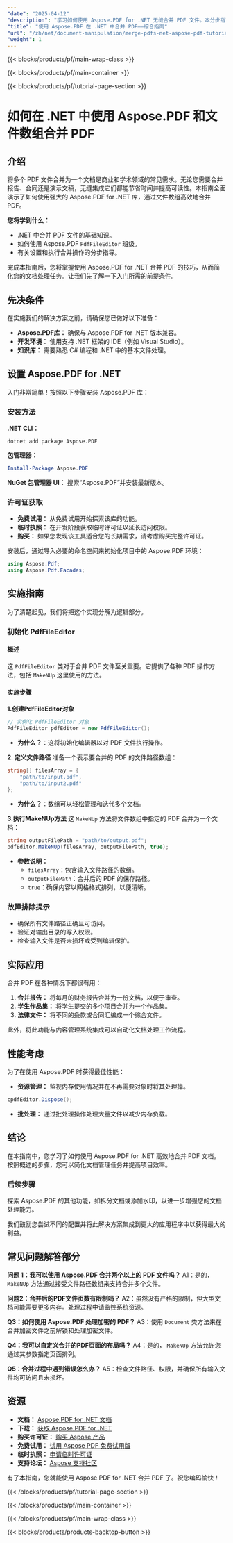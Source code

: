 ```yaml
---
"date": "2025-04-12"
"description": "学习如何使用 Aspose.PDF for .NET 无缝合并 PDF 文件。本分步指南涵盖设置、实施和实际应用。"
"title": "使用 Aspose.PDF 在 .NET 中合并 PDF——综合指南"
"url": "/zh/net/document-manipulation/merge-pdfs-net-aspose-pdf-tutorial/"
"weight": 1
---
```


{{< blocks/products/pf/main-wrap-class >}}

{{< blocks/products/pf/main-container >}}

{{< blocks/products/pf/tutorial-page-section >}}


# 如何在 .NET 中使用 Aspose.PDF 和文件数组合并 PDF

## 介绍

将多个 PDF 文件合并为一个文档是商业和学术领域的常见需求。无论您需要合并报告、合同还是演示文稿，无缝集成它们都能节省时间并提高可读性。本指南全面演示了如何使用强大的 Aspose.PDF for .NET 库，通过文件数组高效地合并 PDF。

**您将学到什么：**
- .NET 中合并 PDF 文件的基础知识。
- 如何使用 Aspose.PDF `PdfFileEditor` 班级。
- 有关设置和执行合并操作的分步指导。

完成本指南后，您将掌握使用 Aspose.PDF for .NET 合并 PDF 的技巧，从而简化您的文档处理任务。让我们先了解一下入门所需的前提条件。

## 先决条件

在实施我们的解决方案之前，请确保您已做好以下准备：

- **Aspose.PDF库：** 确保与 Aspose.PDF for .NET 版本兼容。
- **开发环境：** 使用支持 .NET 框架的 IDE（例如 Visual Studio）。
- **知识库：** 需要熟悉 C# 编程和 .NET 中的基本文件处理。

## 设置 Aspose.PDF for .NET

入门非常简单！按照以下步骤安装 Aspose.PDF 库：

### 安装方法

**.NET CLI：**
```shell
dotnet add package Aspose.PDF
```

**包管理器：**
```powershell
Install-Package Aspose.PDF
```

**NuGet 包管理器 UI：** 
搜索“Aspose.PDF”并安装最新版本。

### 许可证获取
- **免费试用：** 从免费试用开始探索该库的功能。
- **临时执照：** 在开发阶段获取临时许可证以延长访问权限。
- **购买：** 如果您发现该工具适合您的长期需求，请考虑购买完整许可证。 

安装后，通过导入必要的命名空间来初始化项目中的 Aspose.PDF 环境：

```csharp
using Aspose.Pdf;
using Aspose.Pdf.Facades;
```

## 实施指南

为了清楚起见，我们将把这个实现分解为逻辑部分。

### 初始化 PdfFileEditor

#### 概述
这 `PdfFileEditor` 类对于合并 PDF 文件至关重要。它提供了各种 PDF 操作方法，包括 `MakeNUp` 这里使用的方法。

#### 实施步骤
**1.创建PdfFileEditor对象**

```csharp
// 实例化 PdfFileEditor 对象
PdfFileEditor pdfEditor = new PdfFileEditor();
```
- **为什么？**：这将初始化编辑器以对 PDF 文件执行操作。

**2. 定义文件路径**
准备一个表示要合并的 PDF 的文件路径数组：

```csharp
string[] filesArray = {
    "path/to/input.pdf", 
    "path/to/input2.pdf"
};
```
- **为什么？**：数组可以轻松管理和迭代多个文档。

**3.执行MakeNUp方法**
这 `MakeNUp` 方法将文件数组中指定的 PDF 合并为一个文档：

```csharp
string outputFilePath = "path/to/output.pdf";
pdfEditor.MakeNUp(filesArray, outputFilePath, true);
```
- **参数说明：**
  - `filesArray`：包含输入文件路径的数组。
  - `outputFilePath`：合并后的 PDF 的保存路径。
  - `true`：确保内容以网格格式排列，以便清晰。

### 故障排除提示
- 确保所有文件路径正确且可访问。
- 验证对输出目录的写入权限。
- 检查输入文件是否未损坏或受到编辑保护。

## 实际应用
合并 PDF 在各种情况下都很有用：
1. **合并报告：** 将每月的财务报告合并为一份文档，以便于审查。
2. **学生作品集：** 将学生提交的多个项目合并为一个作品集。
3. **法律文件：** 将不同的条款或合同汇编成一个综合文件。

此外，将此功能与内容管理系统集成可以自动化文档处理工作流程。

## 性能考虑
为了在使用 Aspose.PDF 时获得最佳性能：
- **资源管理：** 监视内存使用情况并在不再需要对象时将其处理掉。
  
```csharp
cpdfEditor.Dispose();
```
- **批处理：** 通过批处理操作处理大量文件以减少内存负载。

## 结论
在本指南中，您学习了如何使用 Aspose.PDF for .NET 高效地合并 PDF 文档。按照概述的步骤，您可以简化文档管理任务并提高项目效率。

### 后续步骤
探索 Aspose.PDF 的其他功能，如拆分文档或添加水印，以进一步增强您的文档处理能力。

我们鼓励您尝试不同的配置并将此解决方案集成到更大的应用程序中以获得最大的利益。 

## 常见问题解答部分
**问题 1：我可以使用 Aspose.PDF 合并两个以上的 PDF 文件吗？**
A1：是的， `MakeNUp` 方法通过接受文件路径数组来支持合并多个文件。

**问题2：合并后的PDF文件页数有限制吗？**
A2：虽然没有严格的限制，但大型文档可能需要更多内存。处理过程中请监控系统资源。

**Q3：如何使用 Aspose.PDF 处理加密的 PDF？**
A3：使用 `Document` 类方法来在合并加密文件之前解锁和处理加密文件。

**Q4：我可以自定义合并的PDF页面的布局吗？**
A4：是的， `MakeNUp` 方法允许您通过其参数指定页面排列。

**Q5：合并过程中遇到错误怎么办？**
A5：检查文件路径、权限，并确保所有输入文件均可访问且未损坏。 

## 资源
- **文档：** [Aspose.PDF for .NET 文档](https://reference.aspose.com/pdf/net/)
- **下载：** [获取 Aspose.PDF for .NET](https://releases.aspose.com/pdf/net/)
- **购买许可证：** [购买 Aspose 产品](https://purchase.aspose.com/buy)
- **免费试用：** [试用 Aspose PDF 免费试用版](https://releases.aspose.com/pdf/net/)
- **临时执照：** [申请临时许可证](https://purchase.aspose.com/temporary-license/)
- **支持论坛：** [Aspose 支持社区](https://forum.aspose.com/c/pdf/10)

有了本指南，您就能使用 Aspose.PDF for .NET 合并 PDF 了。祝您编码愉快！

{{< /blocks/products/pf/tutorial-page-section >}}

{{< /blocks/products/pf/main-container >}}

{{< /blocks/products/pf/main-wrap-class >}}

{{< blocks/products/products-backtop-button >}}